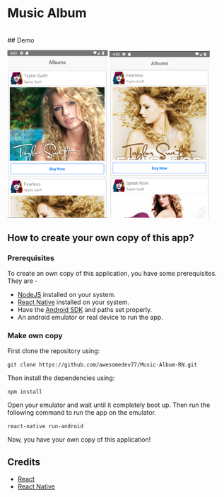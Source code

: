# Music Album
<br>
## Demo
<p display="flex">
<img src="1.PNG" width="45%" height="45%"/>
<img src="2.PNG" width="45%" height="45%"/>
</p>

## How to create your own copy of this app?
### Prerequisites
To create an own copy of this application, you have some prerequisites. They are -

 - [NodeJS](https://nodejs.org/en/) installed on your system.
 - [React Native](https://facebook.github.io/react-native/) installed on your system.
 - Have the [Android SDK](https://developer.android.com/studio/index.html) and paths set properly. 
 - An android emulator or real device to run the app.
 
### Make own copy
First clone the repository using:

    git clone https://github.com/awesomedev77/Music-Album-RN.git

Then install the dependencies using:

    npm install

Open your emulator and wait until it completely boot up. Then run the following command to run the app on the emulator.

    react-native run-android
Now, you have your own copy of this application!

## Credits
 - [React](https://facebook.github.io/react/)
 - [React Native](https://facebook.github.io/react-native/)


